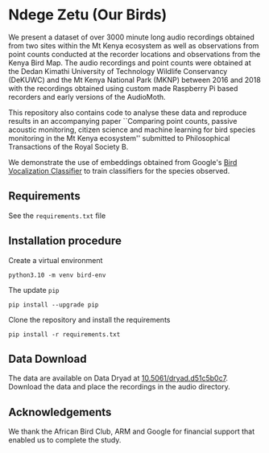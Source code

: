 # Ndege Zetu (Our Birds)

We present a dataset of over 3000 minute long audio recordings obtained from two sites within the Mt Kenya ecosystem as well as observations from point counts conducted at the recorder locations and observations from the Kenya Bird Map. The audio recordings and point counts were obtained at the Dedan Kimathi University of Technology Wildlife Conservancy (DeKUWC) and the Mt Kenya National Park (MKNP) between 2016 and 2018 with the recordings obtained using custom made Raspberry Pi based recorders and early versions of the AudioMoth. 

This repository also contains code to analyse these data and reproduce results in an accompanying paper ``Comparing point counts, passive acoustic monitoring, citizen science and machine learning for bird species monitoring in the Mt Kenya ecosystem''  submitted to Philosophical Transactions of the Royal Society B.

We demonstrate the use of embeddings obtained from Google's [Bird Vocalization Classifier](https://www.kaggle.com/models/google/bird-vocalization-classifier) to train classifiers for the species observed.



## Requirements
See the `requirements.txt` file

## Installation procedure

Create a virtual environment

```
python3.10 -m venv bird-env
```

The update `pip`

```
pip install --upgrade pip
```
Clone the repository and install the requirements
```
pip install -r requirements.txt
```

## Data Download
The data are available on Data Dryad at [10.5061/dryad.d51c5b0c7](10.5061/dryad.d51c5b0c7). Download the data and place the recordings in the audio directory.


## Acknowledgements
We thank the African Bird Club, ARM and Google for financial support that enabled us to complete the study.